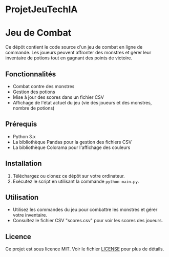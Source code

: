 # ProjetJeuTechIA
# Jeu de Combat

Ce dépôt contient le code source d'un jeu de combat en ligne de commande. Les joueurs peuvent affronter des monstres et gérer leur inventaire de potions tout en gagnant des points de victoire.

## Fonctionnalités
- Combat contre des monstres
- Gestion des potions
- Mise à jour des scores dans un fichier CSV
- Affichage de l'état actuel du jeu (vie des joueurs et des monstres, nombre de potions)

## Prérequis
- Python 3.x
- La bibliothèque Pandas pour la gestion des fichiers CSV
- La bibliothèque Colorama pour l'affichage des couleurs

## Installation
1. Téléchargez ou clonez ce dépôt sur votre ordinateur.
2. Exécutez le script en utilisant la commande `python main.py`.

## Utilisation
- Utilisez les commandes du jeu pour combattre les monstres et gérer votre inventaire.
- Consultez le fichier CSV "scores.csv" pour voir les scores des joueurs.

## Licence
Ce projet est sous licence MIT. Voir le fichier [LICENSE](LICENSE) pour plus de détails.
